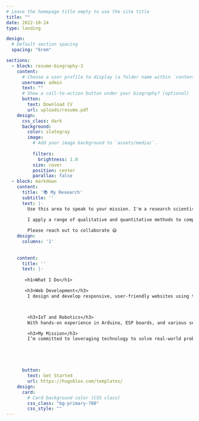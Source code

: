 ```yaml
---
# Leave the homepage title empty to use the site title
title: ""
date: 2022-10-24
type: landing

design:
  # Default section spacing
  spacing: "6rem"

sections:
  - block: resume-biography-3
    content:
      # Choose a user profile to display (a folder name within `content/authors/`)
      username: admin
      text: ""
      # Show a call-to-action button under your biography? (optional)
      button:
        text: Download CV
        url: uploads/resume.pdf
    design:
      css_class: dark
      background:
        color: slategray
        image:
          # Add your image background to `assets/media/`.
         
          filters:
            brightness: 1.0
          size: cover
          position: center
          parallax: false
  - block: markdown
    content:
      title: '📚 My Research'
      subtitle: ''
      text: |-
        Use this area to speak to your mission. I'm a research scientist in the Moonshot team at DeepMind. I blog about machine learning, deep learning, and moonshots.

        I apply a range of qualitative and quantitative methods to comprehensively investigate the role of science and technology in the economy.
        
        Please reach out to collaborate 😃
    design:
      columns: '1'
  
   
    content:
      title: ''
      text: |-
      
       <h1>What I Do</h1>

       <h3>Web Development</h3>
        I design and develop responsive, user-friendly websites using technologies like HTML, CSS, JavaScript, and frameworks like React. My goal is to create seamless digital experiences that resonate with users.<br>



        <h3>IoT and Robotics</h3>
        With hands-on experience in Arduino, ESP boards, and various sensors, I specialize in crafting smart systems and automation solutions. From concept to implementation, I enjoy tackling challenges that connect the physical and digital worlds.<br>

        <h3>My Mission</h3>
        I’m committed to leveraging technology to solve real-world problems and improve everyday life. My dream is to contribute to a smarter, connected future by blending software, hardware, and innovation.





      button:
        text: Get Started
        url: https://hugoblox.com/templates/
    design:
      card:
        # Card background color (CSS class)
        css_class: "bg-primary-700"
        css_style: ""
---
```

